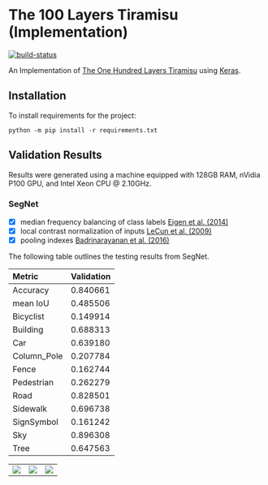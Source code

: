 # The 100 Layers Tiramisu (Implementation)

[![build-status][]][ci-server]

[build-status]: https://travis-ci.com/Kautenja/the-100-layers-tiramisu.svg?branch=master
[ci-server]: https://travis-ci.com/Kautenja/the-100-layers-tiramisu

An Implementation of
[The One Hundred Layers Tiramisu](https://arxiv.org/abs/1611.09326) using
[Keras](https://keras.io/).

## Installation

To install requirements for the project:

```shell
python -m pip install -r requirements.txt
```

## Validation Results

Results were generated using a machine equipped with  128GB RAM, nVidia P100
GPU, and Intel Xeon CPU @ 2.10GHz.

### SegNet

-   [x] median frequency balancing of class labels [Eigen et al. (2014)](https://arxiv.org/abs/1411.4734)
-   [x] local contrast normalization of inputs [LeCun et al. (2009)](http://yann.lecun.com/exdb/publis/pdf/jarrett-iccv-09.pdf)
-   [x] pooling indexes [Badrinarayanan et al. (2016)](https://arxiv.org/pdf/1511.00561.pdf)

The following table outlines the testing results from SegNet.

| Metric          | Validation |
|:----------------|:-----------|
| Accuracy        | 0.840661
| mean IoU        | 0.485506
| Bicyclist       | 0.149914
| Building        | 0.688313
| Car             | 0.639180
| Column_Pole     | 0.207784
| Fence           | 0.162744
| Pedestrian      | 0.262279
| Road            | 0.828501
| Sidewalk        | 0.696738
| SignSymbol      | 0.161242
| Sky             | 0.896308
| Tree            | 0.647563

<table style="width:100%">
  <tr>
    <td>
      <img src="https://user-images.githubusercontent.com/2184469/45790933-f5ab9800-bc4c-11e8-92ec-d867022647a5.png" />
    </td>
    <td>
      <img src="https://user-images.githubusercontent.com/2184469/45790934-f5ab9800-bc4c-11e8-9cf3-bd4d1a752a65.png" />
    </td>
    <td>
      <img src="https://user-images.githubusercontent.com/2184469/45790935-f5ab9800-bc4c-11e8-82d2-ce8f80e9c706.png" />
    </td>
  </tr>
</table>

<!-- ### 11 Class

[Train-Tiramisu103-CamVid11.ipynb](Train-Tiramisu103-CamVid11.ipynb) generates
these results for the 11 class version of CamVid defined in the mapping file
[11_class.txt](11_class.txt).

#### Metrics

| Metric          | Validation |
|:----------------|:-----------|
| acc             | 0.669579
| mean_iou        | 0.321581
| Bicyclist   | 0.647619
| Building    | 0.407584
| Car         | 0.333378
| Column_Pole | 0.098502
| Fence       | 0.036177
| Pedestrian  | 0.170564
| Road        | 0.657058
| Sidewalk    | 0.064504
| SignSymbol  | 0.119745
| Sky         | 0.497471
| Tree        | 0.504785

### 32 Class

[Train-Tiramisu103-CamVid32.ipynb](Train-Tiramisu103-CamVid32.ipynb) generates
these results for the full 32 class version of CamVid.

#### Metrics

| Metric                  | Validation |
|:------------------------|:-----------|
| acc                     | 0.574637
| mean_iou                | 0.532636
| Animal              | 0.995238
| Archway             | 0.914286
| Bicyclist           | 0.476190
| Bridge              | 0.957143
| Building            | 0.325219
| Car                 | 0.221473
| CartLuggagePram     | 0.619048
| Child               | 0.971429
| Column_Pole         | 0.129600
| Fence               | 0.252261
| LaneMkgsDriv        | 0.251791
| LaneMkgsNonDriv     | 1.000000
| Misc_Text           | 0.057317
| MotorcycleScooter   | 0.971429
| OtherMoving         | 0.355676
| ParkingBlock        | 0.529081
| Pedestrian          | 0.178085
| Road                | 0.553283
| RoadShoulder        | 0.900000
| SUVPickupTruck      | 0.069617
| Sidewalk            | 0.082412
| SignSymbol          | 0.476190
| Sky                 | 0.459560
| TrafficCone         | 0.919048
| TrafficLight        | 0.457983
| Train               | 1.000000
| Tree                | 0.476796
| Truck_Bus           | 0.733333
| Tunnel              | 1.000000
| VegetationMisc      | 0.469454
| Void                | 0.057503
| Wall                | 0.183900

-->
